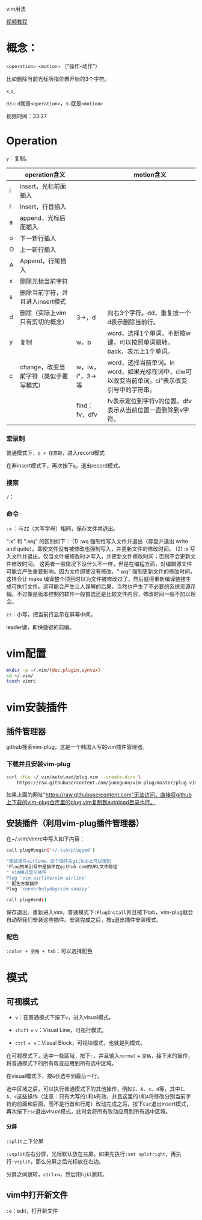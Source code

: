 vim用法

[视频教程](https://www.bilibili.com/video/BV1e4411V7AA/?spm_id_from=autoNext)



# 概念：

`<operation> <motion>` （“操作-动作”）

比如删除当前光标所指位置开始的3个字符。

`x`,`s`,

`d3→`: `d`就是`<operation>`，`3→`就是`<motion>`

视频时间：33:27

# Operation

`y`：复制。



| <operation> | operation含义                          | <motion>        | motion含义                                                   |
| ----------- | -------------------------------------- | --------------- | ------------------------------------------------------------ |
| i           | insert，光标前面插入                   |                 |                                                              |
| I           | Insert，行首插入                       |                 |                                                              |
| a           | append，光标后面插入                   |                 |                                                              |
| o           | 下一新行插入                           |                 |                                                              |
| O           | 上一新行插入                           |                 |                                                              |
| A           | Append，行尾插入                       |                 |                                                              |
| x           | 删除光标当前字符                       |                 |                                                              |
| s           | 删除当前字符，并且进入insert模式       |                 |                                                              |
| d           | 删除（实际上vim只有剪切的概念）        | 3→，d           | 向右3个字符。dd，重复按一个d表示删除当前行。                 |
| y           | 复制                                   | w，b            | word，选择1个单词。不断按w键，可以按照单词跳转。back，表示上1个单词。 |
| c           | change，改变当前字符（类似于覆写模式） | w，iw，i"，3→等 | word，选择当前单词。in word，如果光标在词中，ciw可以改变当前单词。ci"表示改变引号中的字符串。 |
|             |                                        | find：fv，dfv   | fv表示定位到字符v的位置。dfv表示从当前位置一直删除到v字符。  |



### 宏录制

普通模式下，`q + 任意键`，进入record模式

在非insert模式下，再次按下`q`，退出record模式。



### 搜索

`/`：



### 命令

`:x` ：与`ZZ`（大写字母）相同，保存文件并退出。

":x" 和 ":wq" 的区别如下：
(1) :wq 强制性写入文件并退出（存盘并退出 write and quite）。即使文件没有被修改也强制写入，并更新文件的修改时间。
(2) :x 写入文件并退出。仅当文件被修改时才写入，并更新文件修改时间；否则不会更新文件修改时间。
这两者一般情况下没什么不一样，但是在编程方面，对编辑源文件可能会产生重要影响。因为文件即使没有修改，":wq" 强制更新文件的修改时间，
这样会让 make 编译整个项目时以为文件被修改过了，然后就得重新编译链接生成可执行文件。这可能会产生让人误解的后果，当然也产生了不必要的系统资源花销。不过像是版本控制的软件一般首选还是比较文件内容，修改时间一般不加以理会。

`zz`：小写，把当前行显示在屏幕中间。

leader键，即快捷键的前缀。



# vim配置

```bash
mkdir -p ~/.vim/{doc,plugin,syntax}
cd ~/.vim/
touch vimrc
```



# vim安装插件

## 插件管理器

github搜索vim-plug，这是一个韩国人写的vim插件管理器。

### 下载并且安装vim-plug

```bash
curl -fLo ~/.vim/autoload/plug.vim --create-dirs \
    https://raw.githubusercontent.com/junegunn/vim-plug/master/plug.vim
```

如果上面的网址"https://raw.githubusercontent.com"无法访问，直接将github上下载的vim-plug仓库里的plug.vim复制到autoload目录也行。

## 安装插件（利用vim-plug插件管理器）

在~/.vim/vimrc中写入如下内容：

```bash
call plug#begin('~/.vim/plugged')

"安装插件airline，这个插件在github上可以搜到
"Plug的单引号中是插件在github.com的URL文件路径
" vim模式显示插件
Plug 'vim-airline/vim-airline'
" 配色方案插件
Plug 'connorholyday/vim-snazzy'

call plug#end()
```

保存退出。重新进入vim，普通模式下`:PlugInstall`并且按下tab，vim-plug就会自动帮我们安装这些插件。安装完成之后，按`q`退出插件安装模式。

### 配色

`:color + 空格 + tab`：可以选择配色



# 模式

## 可视模式

- `v`：在普通模式下按下`v`，进入visual模式。

- `shift` + `v`：Visual Line，可视行模式。
- `ctrl` +` v`：Visual Block，可视块模式，也就是列模式。

在可视模式下，选中一些区域，按下`:`，并且输入`normal` + `空格`，接下来的操作，将普通模式下的所有改变应用到所有选中区域。

在visual模式下，按`G`会选中到最后一行。

选中区域之后，可以执行普通模式下的其他操作，例如`I`、`A`、`c`、`d`等，其中`I`、`A`、`c`这些操作（注意：只有大写的`I`和`A`有效，并且这里的`I`和`A`将修改分别当前字符的前面和后面，而不是行首和行尾）改动完成之后，按下`Esc`退出insert模式，再次按下`Esc`退出visual模式，此时会将所有改动应用到所有选中区域。



#### 分屏

`:split`上下分屏

`:vsplit`左右分屏，光标默认放在左屏。如果先执行`:set splitright`，再执行`:vsplit`，那么分屏之后光标放在右边。

分屏之间跳转，`ctrl`+`w`，然后用`hjkl`跳转。



## vim中打开新文件

`:e`：edit，打开新文件
